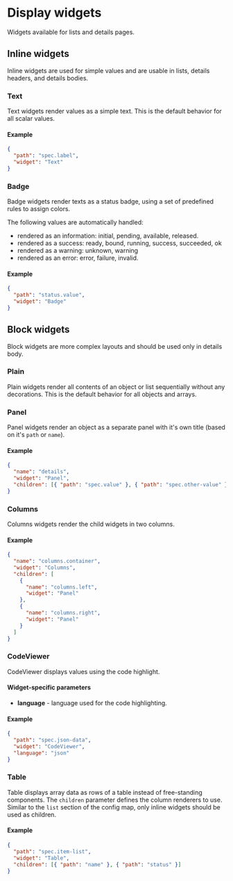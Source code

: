 # Display widgets

Widgets available for lists and details pages.

## Inline widgets

Inline widgets are used for simple values and are usable in lists, details headers, and details bodies.

### Text

Text widgets render values as a simple text. This is the default behavior for all scalar values.

#### Example

```json
{
  "path": "spec.label",
  "widget": "Text"
}
```

### Badge

Badge widgets render texts as a status badge, using a set of predefined rules to assign colors.

The following values are automatically handled:

- rendered as an information: initial, pending, available, released.
- rendered as a success: ready, bound, running, success, succeeded, ok
- rendered as a warning: unknown, warning
- rendered as an error: error, failure, invalid.

#### Example

```json
{
  "path": "status.value",
  "widget": "Badge"
}
```

## Block widgets

Block widgets are more complex layouts and should be used only in details body.

### Plain

Plain widgets render all contents of an object or list sequentially without any decorations. This is the default behavior for all objects and arrays.

### Panel

Panel widgets render an object as a separate panel with it's own title (based on it's `path` or `name`).

#### Example

```json
{
  "name": "details",
  "widget": "Panel",
  "children": [{ "path": "spec.value" }, { "path": "spec.other-value" }]
}
```

### Columns

Columns widgets render the child widgets in two columns.

#### Example

```json
{
  "name": "columns.container",
  "widget": "Columns",
  "children": [
    {
      "name": "columns.left",
      "widget": "Panel"
    },
    {
      "name": "columns.right",
      "widget": "Panel"
    }
  ]
}
```

### CodeViewer

CodeViewer displays values using the code highlight.

#### Widget-specific parameters

- **language** - language used for the code highlighting.

#### Example

```json
{
  "path": "spec.json-data",
  "widget": "CodeViewer",
  "language": "json"
}
```

### Table

Table displays array data as rows of a table instead of free-standing components. The `children` parameter defines the column renderers to use. Similar to the `list` section of the config map, only inline widgets should be used as children.

#### Example

```json
{
  "path": "spec.item-list",
  "widget": "Table",
  "children": [{ "path": "name" }, { "path": "status" }]
}
```
